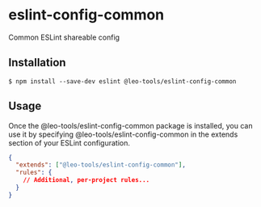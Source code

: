 # eslint-config-common

Common ESLint shareable config

## Installation

```shell script
$ npm install --save-dev eslint @leo-tools/eslint-config-common
```
## Usage
Once the @leo-tools/eslint-config-common package is installed, you can use it by specifying @leo-tools/eslint-config-common in the extends section of your ESLint configuration.

```json
{
  "extends": ["@leo-tools/eslint-config-common"],
  "rules": {
    // Additional, per-project rules...
  }
}
```
